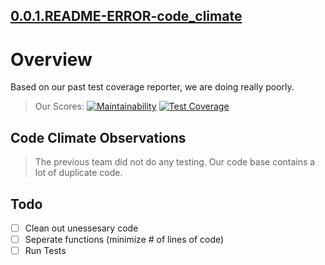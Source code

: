 ## [0.0.1.README-ERROR-code_climate](https://github.com/JessicaDosseh/Omega-Web-App/blob/master/DOCUMENTATION/0.0.1.README-ERROR-code_climate.md)

# Overview

Based on our past test coverage reporter, we are doing really poorly. 

> Our Scores: 
[![Maintainability](https://api.codeclimate.com/v1/badges/a8ac2afebe3339176f28/maintainability)](https://codeclimate.com/github/Lambda-School-Labs/omega2020-fe/maintainability)
[![Test Coverage](https://api.codeclimate.com/v1/badges/a8ac2afebe3339176f28/test_coverage)](https://codeclimate.com/github/Lambda-School-Labs/omega2020-fe/test_coverage)


## Code Climate Observations 

> The previous team did not do any testing. 
> Our code base contains a lot of duplicate code.  

## Todo

-  [ ] Clean out unessesary code 
-  [ ] Seperate functions (minimize # of lines of code)
-  [ ] Run Tests
